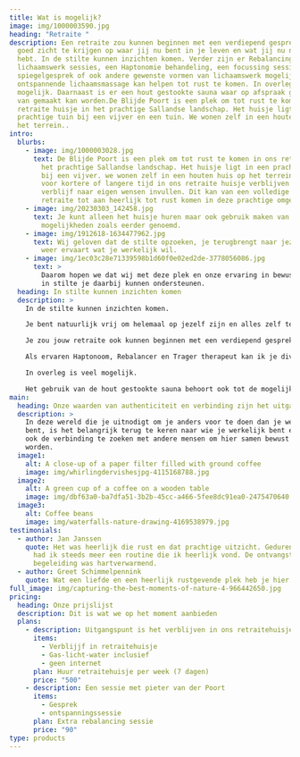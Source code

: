 ```yaml
---
title: Wat is mogelijk?
image: img/1000003590.jpg
heading: "Retraite "
description: Een retraite zou kunnen beginnen met een verdiepend gesprek, om
  goed zicht te krijgen op waar jij nu bent in je leven en wat jij nu nodig
  hebt. In de stilte kunnen inzichten komen. Verder zijn er Rebalancing
  lichaamswerk sessies, een Haptonomie behandeling, een focussing sessie, en
  spiegelgesprek of ook andere gewenste vormen van lichaamswerk mogelijk. Een
  ontspannende lichaamsmassage kan helpen tot rust te komen. In overleg is veel
  mogelijk. Daarnaast is er een hout gestookte sauna waar op afspraak gebruik
  van gemaakt kan worden.De Blijde Poort is een plek om tot rust te komen in ons
  retraite huisje in het prachtige Sallandse landschap. Het huisje ligt in een
  prachtige tuin bij een vijver en een tuin. We wonen zelf in een houten huis op
  het terrein..
intro:
  blurbs:
    - image: img/1000003028.jpg
      text: De Blijde Poort is een plek om tot rust te komen in ons retraite huisje in
        het prachtige Sallandse landschap. Het huisje ligt in een prachtige tuin
        bij een vijver. we wonen zelf in een houten huis op het terrein. Je kunt
        voor kortere of langere tijd in ons retraite huisje verblijven en het
        verblijf naar eigen wensen invullen. Dit kan van een volledige meditatie
        retraite tot aan heerlijk tot rust komen in deze prachtige omgeving.
    - image: img/20230303_142458.jpg
      text: Je kunt alleen het huisje huren maar ook gebruik maken van extra
        mogelijkheden zoals eerder genoemd.
    - image: img/1912618-1634477962.jpg
      text: Wij geloven dat de stilte opzoeken, je terugbrengt naar jezelf waardoor je
        weer ervaart wat je werkelijk wil.
    - image: img/1ec03c28e71339598b1d60f0e02ed2de-3778056086.jpg
      text: >
        Daarom hopen we dat wij met deze plek en onze ervaring in bewustwoording
        in stilte je daarbij kunnen ondersteunen.
  heading: In stilte kunnen inzichten komen
  description: >
    In de stilte kunnen inzichten komen. 

    Je bent natuurlijk vrij om helemaal op jezelf zijn en alles zelf te organiseren. 

    Je zou jouw retraite ook kunnen beginnen met een verdiepend gesprek, om goed zicht te krijgen op waar jij nu bent in je leven en wat jij nu nodig hebt. 

    Als ervaren Haptonoom, Rebalancer en Trager therapeut kan ik je diverse lichaamswerk sessies aanbieden. Ook ontspannende lichaamsmassage kan helpen tot rust te komen. 

    In overleg is veel mogelijk. 

    Het gebruik van de hout gestookte sauna behoort ook tot de mogelijkheden. 
main:
  heading: Onze waarden van authenticiteit en verbinding zijn het uitgangspunt
  description: >
    In deze wereld die je uitnodigt om je anders voor te doen dan je werkelijk
    bent, is het belangrijk terug te keren naar wie je werkelijk bent en daarbij
    ook de verbinding te zoeken met andere mensen om hier samen bewust in te
    worden.
  image1:
    alt: A close-up of a paper filter filled with ground coffee
    image: img/whirlingdervishesjpg-4115168788.jpg
  image2:
    alt: A green cup of a coffee on a wooden table
    image: img/dbf63a0-ba7dfa51-3b2b-45cc-a466-5fee8dc91ea0-2475470640.jpg
  image3:
    alt: Coffee beans
    image: img/waterfalls-nature-drawing-4169538979.jpg
testimonials:
  - author: Jan Janssen
    quote: Het was heerlijk die rust en dat prachtige uitzicht. Gedurende de week
      had ik steeds meer een routine die ik heerlijk vond. De ontvangst en
      begeleiding was hartverwarmend.
  - author: Greet Schimmelpennink
    quote: Wat een liefde en een heerlijk rustgevende plek heb je hier Pieter!
full_image: img/capturing-the-best-moments-of-nature-4-966442650.jpg
pricing:
  heading: Onze prijslijst
  description: Dit is wat we op het moment aanbieden
  plans:
    - description: Uitgangspunt is het verblijven in ons retraitehuisje.
      items:
        - Verblijjf in retraitehuisje
        - Gas-licht-water inclusief
        - geen internet
      plan: Huur retraitehuisje per week (7 dagen)
      price: "500"
    - description: Een sessie met pieter van der Poort
      items:
        - Gesprek
        - ontspanningssessie
      plan: Extra rebalancing sessie
      price: "90"
type: products
---
```

